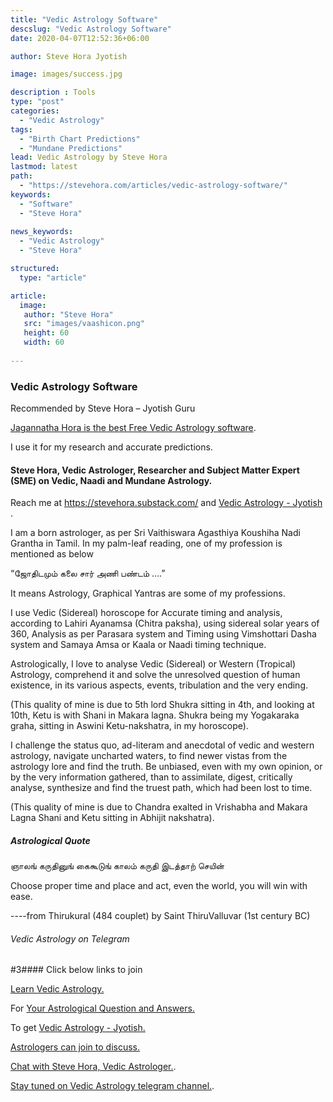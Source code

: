 ```yaml
---
title: "Vedic Astrology Software"
descslug: "Vedic Astrology Software"
date: 2020-04-07T12:52:36+06:00

author: Steve Hora Jyotish

image: images/success.jpg

description : Tools
type: "post"
categories: 
  - "Vedic Astrology"
tags:
  - "Birth Chart Predictions"
  - "Mundane Predictions"
lead: Vedic Astrology by Steve Hora
lastmod: latest 
path:
  - "https://stevehora.com/articles/vedic-astrology-software/"
keywords:
  - "Software"
  - "Steve Hora"
  
news_keywords:
  - "Vedic Astrology"
  - "Steve Hora"

structured:
  type: "article"

article:
  image:
   author: "Steve Hora"
   src: "images/vaashicon.png"
   height: 60
   width: 60
  
---
```


### Vedic Astrology Software

Recommended by Steve Hora – Jyotish Guru

[Jagannatha Hora is the best Free Vedic Astrology software](https://www.vedicastrologer.org/jh/).

I use it for my research and accurate predictions.

#### Steve Hora, Vedic Astrologer, Researcher and Subject Matter Expert (SME) on Vedic, Naadi and Mundane Astrology.

Reach me at  https://stevehora.substack.com/  and [Vedic Astrology - Jyotish](https://stevehora.com) .

I am a born astrologer, as per Sri Vaithiswara Agasthiya Koushiha Nadi Grantha in Tamil.
In my palm-leaf reading, one of my profession is mentioned as below

“ஜோதிடமும் கலை சார் அணி பண்டம் ….”

It means Astrology, Graphical Yantras are some of my professions.

I use Vedic (Sidereal) horoscope for Accurate timing and analysis, according to Lahiri Ayanamsa (Chitra paksha), using sidereal solar years of 360, Analysis as per Parasara system and Timing using Vimshottari Dasha system and Samaya Amsa or Kaala or Naadi timing technique.

Astrologically, I love to analyse Vedic (Sidereal) or Western (Tropical) Astrology, comprehend it and solve the unresolved question of human existence, in its various aspects, events, tribulation and the very ending.

(This quality of mine is due to 5th lord Shukra sitting in 4th, and looking at 10th, Ketu is with Shani in Makara lagna. Shukra being my Yogakaraka graha, sitting in Aswini Ketu-nakshatra, in my horoscope).

I challenge the status quo, ad-literam and anecdotal of vedic and western astrology, navigate uncharted waters, to find newer vistas from the astrology lore and find the truth. Be unbiased, even with my own opinion, or by the very information gathered, than to assimilate, digest, critically analyse, synthesize and find the truest path, which had been lost to time.

(This quality of mine is due to Chandra exalted in Vrishabha and Makara Lagna Shani and Ketu sitting in Abhijit nakshatra).

##### Astrological Quote
ஞாலங் கருதினுங் கைகூடுங் காலம் கருதி இடத்தாற் செயின்

Choose proper time and place and act, even the world, you will win with ease.

----from Thirukural (484 couplet) by Saint ThiruValluvar (1st century BC)

###### Vedic Astrology on Telegram

#3#### Click below links to join

[Learn Vedic Astrology.](https://www.t.me/LearnVedicAstrology)

For [Your Astrological Question and Answers.](https://www.t.me/Q2AAstrology)

To get [Vedic Astrology - Jyotish.](https://www.t.me/vedic_astrology_advice)

[Astrologers can join to discuss.](https://www.t.me/VedicAstrologySpace)

[Chat with Steve Hora, Vedic Astrologer.](https://www.t.me/stevehora).

[Stay tuned on Vedic Astrology telegram channel.](https://www.t.me/stevehorachannel).
